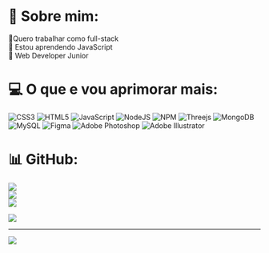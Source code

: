 # 💫 Sobre mim:
🤗Quero trabalhar como full-stack<br>👀 Estou aprendendo JavaScript<br>🤪 Web Developer Junior


# 💻 O que e vou aprimorar mais:
![CSS3](https://img.shields.io/badge/css3-%231572B6.svg?style=for-the-badge&logo=css3&logoColor=white) ![HTML5](https://img.shields.io/badge/html5-%23E34F26.svg?style=for-the-badge&logo=html5&logoColor=white) ![JavaScript](https://img.shields.io/badge/javascript-%23323330.svg?style=for-the-badge&logo=javascript&logoColor=%23F7DF1E) ![NodeJS](https://img.shields.io/badge/node.js-6DA55F?style=for-the-badge&logo=node.js&logoColor=white) ![NPM](https://img.shields.io/badge/NPM-%23000000.svg?style=for-the-badge&logo=npm&logoColor=white) ![Threejs](https://img.shields.io/badge/threejs-black?style=for-the-badge&logo=three.js&logoColor=white) ![MongoDB](https://img.shields.io/badge/MongoDB-%234ea94b.svg?style=for-the-badge&logo=mongodb&logoColor=white) ![MySQL](https://img.shields.io/badge/mysql-%2300f.svg?style=for-the-badge&logo=mysql&logoColor=white) 	![Figma](https://img.shields.io/badge/figma-%23F24E1E.svg?style=for-the-badge&logo=figma&logoColor=white) ![Adobe Photoshop](https://img.shields.io/badge/adobephotoshop-%2331A8FF.svg?style=for-the-badge&logo=adobephotoshop&logoColor=white) ![Adobe Illustrator](https://img.shields.io/badge/adobeillustrator-%23FF9A00.svg?style=for-the-badge&logo=adobeillustrator&logoColor=white)
# 📊 GitHub:
![](https://github-readme-stats.vercel.app/api?username=HenriqueSoubhia&theme=radical&hide_border=false&include_all_commits=false&count_private=false)<br/>
![](https://github-readme-streak-stats.herokuapp.com/?user=HenriqueSoubhia&theme=radical&hide_border=false)<br/>
![](https://github-readme-stats.vercel.app/api/top-langs/?username=HenriqueSoubhia&theme=radical&hide_border=false&include_all_commits=false&count_private=false&layout=compact)

![](https://github-profile-trophy.vercel.app/?username=HenriqueSoubhia&theme=radical&no-frame=true&no-bg=false&margin-w=4)

---
[![](https://visitcount.itsvg.in/api?id=HenriqueSoubhia&icon=3&color=10)](https://visitcount.itsvg.in)
